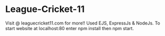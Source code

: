 # League-Cricket-11
Visit @ leaguecricket11.com for more!!
Used EJS, ExpressJs & NodeJs.
To start website at localhost:80 enter npm install then npm start.
